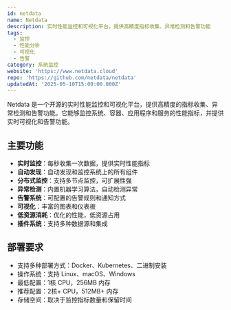 ```yaml
---
id: netdata
name: Netdata
description: 实时性能监控和可视化平台，提供高精度指标收集、异常检测和告警功能
tags:
  - 监控
  - 性能分析
  - 可视化
  - 告警
category: 系统监控
website: 'https://www.netdata.cloud'
repo: 'https://github.com/netdata/netdata'
updatedAt: '2025-05-10T15:00:00.000Z'
---
```


Netdata 是一个开源的实时性能监控和可视化平台，提供高精度的指标收集、异常检测和告警功能。它能够监控系统、容器、应用程序和服务的性能指标，并提供实时可视化和告警功能。

## 主要功能

- **实时监控**：每秒收集一次数据，提供实时性能指标
- **自动发现**：自动发现和监控系统上的所有组件
- **分布式监控**：支持多节点监控，可扩展性强
- **异常检测**：内置机器学习算法，自动检测异常
- **告警系统**：可配置的告警规则和通知方式
- **可视化**：丰富的图表和仪表板
- **低资源消耗**：优化的性能，低资源占用
- **插件系统**：支持多种数据源和集成

## 部署要求

- 支持多种部署方式：Docker、Kubernetes、二进制安装
- 操作系统：支持 Linux、macOS、Windows
- 最低配置：1核 CPU，256MB 内存
- 推荐配置：2核+ CPU，512MB+ 内存
- 存储空间：取决于监控指标数量和保留时间 